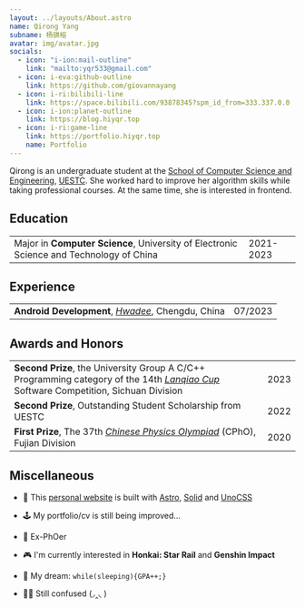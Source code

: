 ```yaml
---
layout: ../layouts/About.astro
name: Qirong Yang
subname: 杨骐榕
avatar: img/avatar.jpg
socials:
  - icon: "i-ion:mail-outline"
    link: "mailto:yqr533@gmail.com"
  - icon: i-eva:github-outline
    link: https://github.com/giovannayang
  - icon: i-ri:bilibili-line
    link: https://space.bilibili.com/93878345?spm_id_from=333.337.0.0
  - icon: i-ion:planet-outline
    link: https://blog.hiyqr.top
  - icon: i-ri:game-line
    link: https://portfolio.hiyqr.top
    name: Portfolio
---
```


Qirong is an undergraduate student at the [School of Computer Science and Engineering](https://scse.uestc.edu.cn), [UESTC](https://www.uestc.edu.cn). She worked hard to improve her algorithm skills while taking professional courses. At the same time, she is interested in frontend.

<!-- [Curriculum Vitae](/files/cv/en.pdf) / yqr533@gmail.com -->


## Education

|                                                                                         |           |
| --------------------------------------------------------------------------------------- | --------- |
| Major in **Computer Science**, University of Electronic Science and Technology of China | 2021-2023 |

<!-- 
## Publications <span text-base>(also see <a href="https://scholar.google.com/citations?user=RuW6xgMAAAAJ" target="_blank" rel="noopener noreferrer">Google Scholar</a>)</span>

:::paper[/img/about/tokenflow-1.png /img/about/tokenflow-2.png]
**TokenFlow: Rethinking Fine-grained Cross-modal Alignment in Vision-Language Retrieval**

<u>Xiaohan Zou</u>, Changqiao Wu, Lele Cheng, and Zhongyuan Wang

Preprint, 2022

[paper](http://arxiv.org/abs/2209.13822)
:::

:::paper
**Efficient Meta-Learning for Continual Learning with Taylor Expansion Approximation**

<u>Xiaohan Zou</u>, and Tong Lin

International Joint Conference on Neural Networks (IJCNN), 2022

**Oral Presentation**

[paper](https://arxiv.org/abs/2210.00713) / [slide](/files/papers/ijcnn2022/slide.pdf)
:::

:::paper[/img/about/ictai2020.png]
**To be an Artist: Automatic Generation on Food Image Aesthetic Captioning**

<u>Xiaohan Zou</u>, Cheng Lin, Yinjia Zhang, and Qinpei Zhao

International Conference on Tools with Artificial Intelligence (ICTAI), 2020

**Oral Presentation**

[paper](https://ieeexplore.ieee.org/document/9288208) / [code](https://github.com/Renovamen/Food-IAC) / [slide](/files/papers/ictai2020/slide.pdf)
:::

:::paper
**A Survey on Application of Knowledge Graph**

<u>Xiaohan Zou</u>

International Conference on Control Engineering and Artificial Intelligence (CCEAI), 2020

[paper](https://iopscience.iop.org/article/10.1088/1742-6596/1487/1/012016/pdf)
:::
-->

## Experience

|                                                                            |         |
| -------------------------------------------------------------------------- | ------- |
| **Android Development**, _[Hwadee](https://www.hwadee.cn)_, Chengdu, China | 07/2023 |

<!--
## Talks

- [Meta / Few-shot Learning](/files/talks/2021-08-meta-learning.pdf), Kuaishou, 08/2021
- [Continual Learning: Meta Continual Learning & Task Free Settings](/files/talks/2020-08-continual-learning.pdf), Peking University, 08/2020
-->

## Awards and Honors

|                                                                                                                                                                 |      |
| --------------------------------------------------------------------------------------------------------------------------------------------------------------- | ---- |
| **Second Prize**, the University Group A C/C++ Programming category of the 14th _[Lanqiao Cup](https://www.lanqiao.cn/)_ Software Competition, Sichuan Division | 2023 |
| **Second Prize**, Outstanding Student Scholarship from UESTC                                                                                                    | 2022 |
| **First Prize**, The 37th _[Chinese Physics Olympiad](https://cpho.pku.edu.cn)_ (CPhO), Fujian Division                                                         | 2020 |

## Miscellaneous

- 🚀 This [personal website](https://github.com/giovannayang/giovannayang.github.io) is built with [Astro](https://astro.build/), [Solid](https://www.solidjs.com/) and [UnoCSS](https://github.com/antfu/unocss)

- 🕹️ My portfolio/cv is still being improved...

- 🔭 Ex-PhOer

- 🎮 I'm currently interested in **Honkai: Star Rail** and **Genshin Impact**

- 💯 My dream: `while(sleeping){GPA++;}`

- 😶‍🌫️ Still confused (◞‸◟ )

